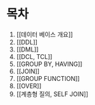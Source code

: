 # 목차

1. [[데이터 베이스 개요]]
2. [[DDL]]
3. [[DML]]
4. [[DCL, TCL]]
5. [[GROUP BY, HAVING]]
6. [[JOIN]]
7. [[GROUP FUNCTION]]
8. [[OVER]]
9. [[계층형 질의, SELF JOIN]]